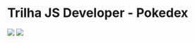 # Trilha JS Developer - Pokedex

<img src="/assets/css/132028.png">
<img src="/assets/css/132126.png">
